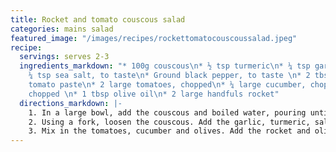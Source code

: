 ```yaml
---
title: Rocket and tomato couscous salad
categories: mains salad
featured_image: "/images/recipes/rockettomatocouscoussalad.jpeg"
recipe:
  servings: serves 2-3
  ingredients_markdown: "* 100g couscous\n* ½ tsp turmeric\n* ¼ tsp garlic powder\n*
    ¼ tsp sea salt, to taste\n* Ground black pepper, to taste \n* 2 tbsp sundried
    tomato paste\n* 2 large tomatoes, chopped\n* ¼ large cucumber, chopped\n* 8 olives,
    chopped \n* 1 tbsp olive oil\n* 2 large handfuls rocket"
  directions_markdown: |-
    1. In a large bowl, add the couscous and boiled water, pouring until the water is 0.5cm above the couscous. Set aside for 10 mins.
    2. Using a fork, loosen the couscous. Add the garlic, turmeric, salt and pepper then mix well.
    3. Mix in the tomatoes, cucumber and olives. Add the rocket and olive oil, then gently mix. Serve cold.
---
```

